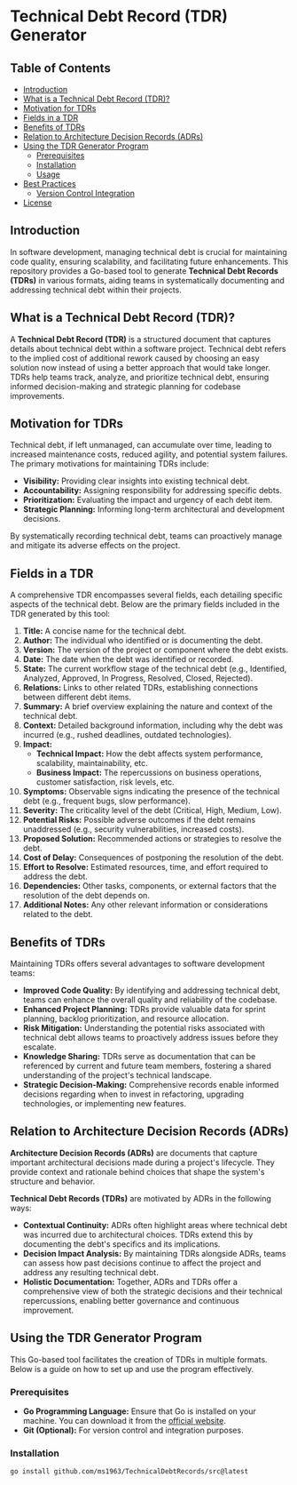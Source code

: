 # Technical Debt Record (TDR) Generator

## Table of Contents
- [Introduction](#introduction)
- [What is a Technical Debt Record (TDR)?](#what-is-a-technical-debt-record-tdr)
- [Motivation for TDRs](#motivation-for-tdrs)
- [Fields in a TDR](#fields-in-a-tdr)
- [Benefits of TDRs](#benefits-of-tdrs)
- [Relation to Architecture Decision Records (ADRs)](#relation-to-architecture-decision-records-adrs)
- [Using the TDR Generator Program](#using-the-tdr-generator-program)
  - [Prerequisites](#prerequisites)
  - [Installation](#installation)
  - [Usage](#usage)
- [Best Practices](#best-practices)
  - [Version Control Integration](#version-control-integration)
- [License](#license)

## Introduction

In software development, managing technical debt is crucial for maintaining code quality, ensuring scalability, and facilitating future enhancements. This repository provides a Go-based tool to generate **Technical Debt Records (TDRs)** in various formats, aiding teams in systematically documenting and addressing technical debt within their projects.

## What is a Technical Debt Record (TDR)?

A **Technical Debt Record (TDR)** is a structured document that captures details about technical debt within a software project. Technical debt refers to the implied cost of additional rework caused by choosing an easy solution now instead of using a better approach that would take longer. TDRs help teams track, analyze, and prioritize technical debt, ensuring informed decision-making and strategic planning for codebase improvements.

## Motivation for TDRs

Technical debt, if left unmanaged, can accumulate over time, leading to increased maintenance costs, reduced agility, and potential system failures. The primary motivations for maintaining TDRs include:

- **Visibility:** Providing clear insights into existing technical debt.
- **Accountability:** Assigning responsibility for addressing specific debts.
- **Prioritization:** Evaluating the impact and urgency of each debt item.
- **Strategic Planning:** Informing long-term architectural and development decisions.

By systematically recording technical debt, teams can proactively manage and mitigate its adverse effects on the project.

## Fields in a TDR

A comprehensive TDR encompasses several fields, each detailing specific aspects of the technical debt. Below are the primary fields included in the TDR generated by this tool:

1. **Title:** A concise name for the technical debt.
2. **Author:** The individual who identified or is documenting the debt.
3. **Version:** The version of the project or component where the debt exists.
4. **Date:** The date when the debt was identified or recorded.
5. **State:** The current workflow stage of the technical debt (e.g., Identified, Analyzed, Approved, In Progress, Resolved, Closed, Rejected).
6. **Relations:** Links to other related TDRs, establishing connections between different debt items.
7. **Summary:** A brief overview explaining the nature and context of the technical debt.
8. **Context:** Detailed background information, including why the debt was incurred (e.g., rushed deadlines, outdated technologies).
9. **Impact:**
   - **Technical Impact:** How the debt affects system performance, scalability, maintainability, etc.
   - **Business Impact:** The repercussions on business operations, customer satisfaction, risk levels, etc.
10. **Symptoms:** Observable signs indicating the presence of the technical debt (e.g., frequent bugs, slow performance).
11. **Severity:** The criticality level of the debt (Critical, High, Medium, Low).
12. **Potential Risks:** Possible adverse outcomes if the debt remains unaddressed (e.g., security vulnerabilities, increased costs).
13. **Proposed Solution:** Recommended actions or strategies to resolve the debt.
14. **Cost of Delay:** Consequences of postponing the resolution of the debt.
15. **Effort to Resolve:** Estimated resources, time, and effort required to address the debt.
16. **Dependencies:** Other tasks, components, or external factors that the resolution of the debt depends on.
17. **Additional Notes:** Any other relevant information or considerations related to the debt.

## Benefits of TDRs

Maintaining TDRs offers several advantages to software development teams:

- **Improved Code Quality:** By identifying and addressing technical debt, teams can enhance the overall quality and reliability of the codebase.
- **Enhanced Project Planning:** TDRs provide valuable data for sprint planning, backlog prioritization, and resource allocation.
- **Risk Mitigation:** Understanding the potential risks associated with technical debt allows teams to proactively address issues before they escalate.
- **Knowledge Sharing:** TDRs serve as documentation that can be referenced by current and future team members, fostering a shared understanding of the project's technical landscape.
- **Strategic Decision-Making:** Comprehensive records enable informed decisions regarding when to invest in refactoring, upgrading technologies, or implementing new features.

## Relation to Architecture Decision Records (ADRs)

**Architecture Decision Records (ADRs)** are documents that capture important architectural decisions made during a project's lifecycle. They provide context and rationale behind choices that shape the system's structure and behavior.

**Technical Debt Records (TDRs)** are motivated by ADRs in the following ways:

- **Contextual Continuity:** ADRs often highlight areas where technical debt was incurred due to architectural choices. TDRs extend this by documenting the debt's specifics and its implications.
- **Decision Impact Analysis:** By maintaining TDRs alongside ADRs, teams can assess how past decisions continue to affect the project and address any resulting technical debt.
- **Holistic Documentation:** Together, ADRs and TDRs offer a comprehensive view of both the strategic decisions and their technical repercussions, enabling better governance and continuous improvement.

## Using the TDR Generator Program

This Go-based tool facilitates the creation of TDRs in multiple formats. Below is a guide on how to set up and use the program effectively.

### Prerequisites

- **Go Programming Language:** Ensure that Go is installed on your machine. You can download it from the [official website](https://golang.org/dl/).
- **Git (Optional):** For version control and integration purposes.

### Installation

```bash
go install github.com/ms1963/TechnicalDebtRecords/src@latest
```
